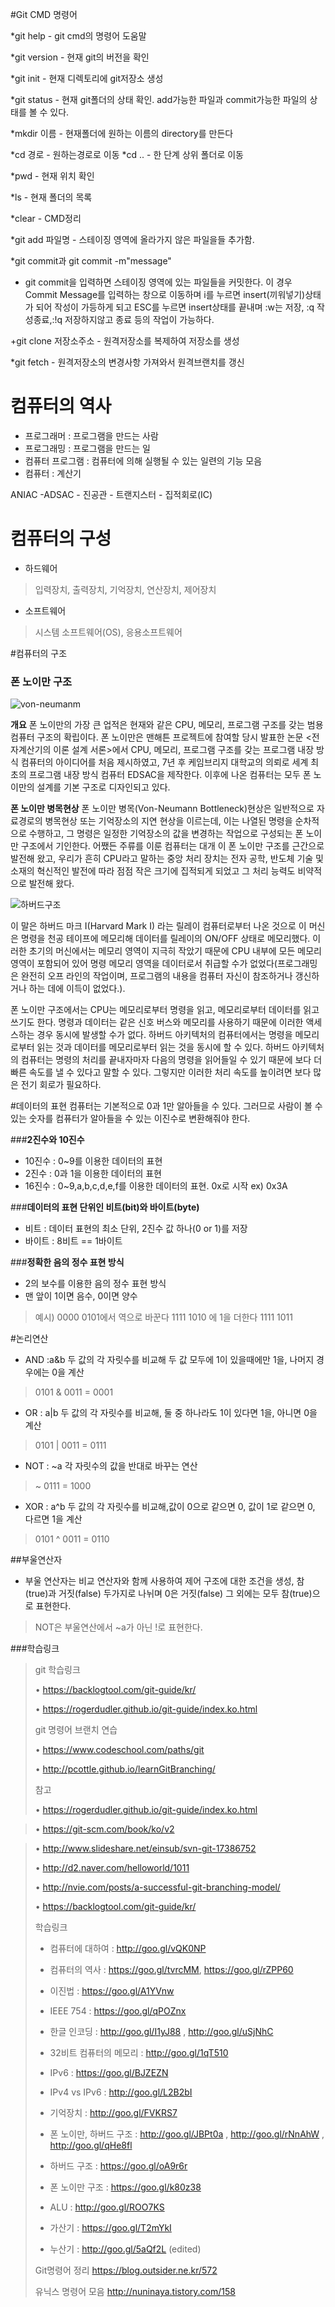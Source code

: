 ﻿#Git CMD 명령어

*git help - git cmd의 명령어 도움말

*git version - 현재 git의 버전을 확인

*git init - 현재 디렉토리에 git저장소 생성

*git status - 현재 git폴더의 상태 확인. add가능한 파일과 commit가능한 파일의 상태를 볼 수 있다.

*mkdir 이름 - 현재폴더에 원하는 이름의 directory를 만든다 

*cd 경로 - 원하는경로로 이동
*cd .. - 한 단계 상위 폴더로 이동

*pwd - 현재 위치 확인

*ls - 현재 폴더의 목록

*clear - CMD정리

*git add 파일명 - 스테이징 영역에 올라가지 않은 파일을들 추가함.

*git commit과 git commit -m"message"
 - git commit을 입력하면 스테이징 영역에 있는 파일들을 커밋한다. 이 경우 Commit Message를 입력하는 창으로 이동하며 i를 누르면 insert(끼워넣기)상태가 되어 작성이 가등하게 되고 ESC를 누르면 insert상태를 끝내며 :w는 저장, :q 작성종료,:!q 저장하지않고 종료 등의 작업이 가능하다.

+git clone 저장소주소 - 원격저장소를 복제하여 저장소를 생성

*git fetch - 원격저장소의 변경사항 가져와서 원격브랜치를 갱신


# 컴퓨터의 역사

 - 프로그래머 : 프로그램을 만드는 사람
 - 프로그래밍 : 프로그램을 만드는 일
 - 컴퓨터 프로그램 : 컴퓨터에 의해 실행될 수 있는 일련의 기능 모음
 - 컴퓨터 : 계산기

ANIAC -ADSAC - 진공관 - 트랜지스터 - 집적회로(IC)


# 컴퓨터의 구성
 - 하드웨어
>입력장치, 출력장치, 기억장치, 연산장치, 제어장치

 - 소프트웨어
>시스템 소프트웨어(OS), 응용소프트웨어


#컴퓨터의 구조

### 폰 노이만 구조
![von-neumanm](https://github.com/yseok/day_study/blob/master/image/von_neumann.jpg?raw=true)

**개요**
폰 노이만의 가장 큰 업적은 현재와 같은 CPU, 메모리, 프로그램 구조를 갖는 범용 컴퓨터 구조의 확립이다. 폰 노이만은 맨해튼 프로젝트에 참여할 당시 발표한 논문 <전자계산기의 이론 설계 서론>에서 CPU, 메모리, 프로그램 구조를 갖는 프로그램 내장 방식 컴퓨터의 아이디어를 처음 제시하였고, 7년 후 케임브리지 대학교의 의뢰로 세계 최초의 프로그램 내장 방식 컴퓨터 EDSAC을 제작한다. 이후에 나온 컴퓨터는 모두 폰 노이만의 설계를 기본 구조로 디자인되고 있다.

**폰 노이만 병목현상**
폰 노이만 병목(Von-Neumann Bottleneck)현상은 일반적으로 자료경로의 병목현상 또는 기억장소의 지연 현상을 이르는데, 이는 나열된 명령을 순차적으로 수행하고, 그 명령은 일정한 기억장소의 값을 변경하는 작업으로 구성되는 폰 노이만 구조에서 기인한다. 어쨌든 주류를 이룬 컴퓨터는 대개 이 폰 노이만 구조를 근간으로 발전해 왔고, 우리가 흔히 CPU라고 말하는 중앙 처리 장치는 전자 공학, 반도체 기술 및 소재의 혁신적인 발전에 따라 점점 작은 크기에 집적되게 되었고 그 처리 능력도 비약적으로 발전해 왔다.

![하버드구조](https://github.com/yseok/day_study/blob/master/image/%ED%95%98%EB%B2%84%EB%93%9C%EA%B5%AC%EC%A1%B0.png?raw=true)

이 말은 하버드 마크 I(Harvard Mark I) 라는 릴레이 컴퓨터로부터 나온 것으로 이 머신은 명령을 천공 테이프에 메모리해 데이터를 릴레이의 ON/OFF 상태로 메모리했다. 이러한 초기의 머신에서는 메모리 영역이 지극히 작았기 때문에 CPU 내부에 모든 메모리 영역이 포함되어 있어 명령 메모리 영역을 데이터로서 취급할 수가 없었다(프로그래밍은 완전히 오프 라인의 작업이며, 프로그램의 내용을 컴퓨터 자신이 참조하거나 갱신하거나 하는 데에 이득이 없었다.).

폰 노이만 구조에서는 CPU는 메모리로부터 명령을 읽고, 메모리로부터 데이터를 읽고 쓰기도 한다. 명령과 데이터는 같은 신호 버스와 메모리를 사용하기 때문에 이러한 액세스하는 경우 동시에 발생할 수가 없다. 하버드 아키텍처의 컴퓨터에서는 명령을 메모리로부터 읽는 것과 데이터를 메모리로부터 읽는 것을 동시에 할 수 있다. 하버드 아키텍처의 컴퓨터는 명령의 처리를 끝내자마자 다음의 명령을 읽어들일 수 있기 때문에 보다 더 빠른 속도를 낼 수 있다고 말할 수 있다. 그렇지만 이러한 처리 속도를 높이려면 보다 많은 전기 회로가 필요하다.


#데이터의 표현
컴퓨터는 기본적으로 0과 1만 알아들을 수 있다. 그러므로 사람이 볼 수 있는 숫자를 컴퓨터가 알아들을 수 있는 이진수로 변환해줘야 한다.

###**2진수와 10진수**
 - 10진수 : 0~9를 이용한 데이터의 표현
 - 2진수 : 0과 1을 이용한 데이터의 표현
 - 16진수 : 0~9,a,b,c,d,e,f를 이용한 데이터의 표현. 0x로 시작 ex) 0x3A

###**데이터의 표현 단위인 비트(bit)와 바이트(byte)**
 - 비트 : 데이터 표현의 최소 단위, 2진수 값 하나(0 or 1)를 저장
 - 바이트 : 8비트 == 1바이트

###**정확한 음의 정수 표현 방식**
 - 2의 보수를 이용한 음의 정수 표현 방식
 - 맨 앞이 1이면 음수, 0이면 양수

>예시) 0000 0101에서 역으로 바꾼다
> 1111 1010 에 1을 더한다
> 1111 1011


#논리연산

 - AND :a&b 두 값의 각 자릿수를 비교해 두 값 모두에 1이 있을때에만 1을, 나머지 경우에는 0을 계산
> 0101 & 0011 = 0001

 - OR : a|b 두 값의 각 자릿수를 비교해, 둘 중 하나라도 1이 있다면 1을, 아니면 0을 계산
> 0101 | 0011 = 0111

 - NOT : ~a 각 자릿수의 값을 반대로 바꾸는 연산
> ~ 0111 = 1000

 - XOR : a^b 두 값의 각 자릿수를 비교해,값이 0으로 같으면 0, 값이 1로 같으면 0, 다르면 1을 계산
> 0101 ^ 0011 = 0110


##부울연산자
 - 부울 연산자는 비교 연산자와 함께 사용하여 제어 구조에 대한 조건을 생성, 참(true)과 거짓(false) 두가지로 나뉘며 0은 거짓(false) 그 외에는 모두 참(true)으로 표현한다.
> NOT은 부울연산에서 ~a가 아닌 !로 표현한다.




###학습링크

>git 학습링크
>
>• https://backlogtool.com/git-guide/kr/
>
>• https://rogerdudler.github.io/git-guide/index.ko.html
>
>
>git 명령어 브랜치 연습
>
>• https://www.codeschool.com/paths/git
>
>• http://pcottle.github.io/learnGitBranching/
>
>
>참고
>
>• https://rogerdudler.github.io/git-guide/index.ko.html

>• https://git-scm.com/book/ko/v2

>• http://www.slideshare.net/einsub/svn-git-17386752
>
>• http://d2.naver.com/helloworld/1011
>
>• http://nvie.com/posts/a-successful-git-branching-model/
>
>• https://backlogtool.com/git-guide/kr/
>
>학습링크
>
>- 컴퓨터에 대하여 : http://goo.gl/vQK0NP
>
>- 컴퓨터의 역사 : https://goo.gl/tvrcMM, https://goo.gl/rZPP60
>
>- 이진법 : https://goo.gl/A1YVnw
>
>- IEEE 754 : https://goo.gl/qPOZnx
>
>- 한글 인코딩 : http://goo.gl/I1yJ88 , http://goo.gl/uSjNhC
>
>- 32비트 컴퓨터의 메모리 : http://goo.gl/1qT510
>
>- IPv6 : https://goo.gl/BJZEZN
>
>- IPv4 vs IPv6 : http://goo.gl/L2B2bI
>
>- 기억장치 : http://goo.gl/FVKRS7
>
>- 폰 노이만, 하버드 구조 : http://goo.gl/JBPt0a , http://goo.gl/rNnAhW , http://goo.gl/qHe8fl
>
>- 하버드 구조 : https://goo.gl/oA9r6r
>
>- 폰 노이만 구조 : https://goo.gl/k80z38
>
>- ALU : http://goo.gl/ROO7KS
>
>- 가산기 : https://goo.gl/T2mYkI
>
>- 누산기 : http://goo.gl/5aQf2L (edited)
>
>Git명령어 정리
>https://blog.outsider.ne.kr/572
>
>유닉스 명령어 모음
>http://nuninaya.tistory.com/158

